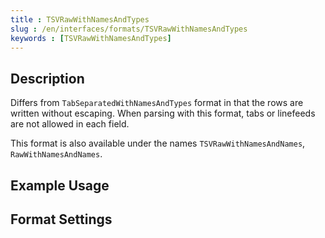 ```yaml
---
title : TSVRawWithNamesAndTypes
slug : /en/interfaces/formats/TSVRawWithNamesAndTypes
keywords : [TSVRawWithNamesAndTypes]
---
```


## Description

Differs from `TabSeparatedWithNamesAndTypes` format in that the rows are written without escaping.
When parsing with this format, tabs or linefeeds are not allowed in each field.

This format is also available under the names `TSVRawWithNamesAndNames`, `RawWithNamesAndNames`.

## Example Usage

## Format Settings